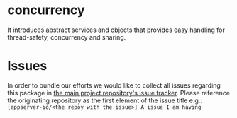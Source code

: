 # concurrency
It introduces abstract services and objects that provides easy handling for thread-safety, concurrency and sharing.

# Issues
In order to bundle our efforts we would like to collect all issues regarding this package in [the main project repository's issue tracker](https://github.com/appserver-io/appserver/issues).
Please reference the originating repository as the first element of the issue title e.g.:
`[appserver-io/<the repoy with the issue>] A issue I am having`
